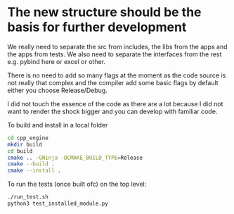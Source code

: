 # The new structure should be the basis for further development

We really need to separate the src from includes, the libs from the apps and the apps from tests.
We also need to separate the interfaces from the rest e.g. pybind here or excel or other.

There is no need to add so many flags at the moment as the code source is not really that complex and the compiler add some basic flags by default either you choose Release/Debug.

I did not touch the essence of the code as there are a lot because I did not want to render the shock bigger and you can develop with familiar code.

To build and install in a local folder

```bash
cd cpp_engine
mkdir build
cd build
cmake .. -GNinja -DCMAKE_BUILD_TYPE=Release
cmake --build .
cmake --install .
```

To run the tests (once built ofc) on the top level:

```bash
./run_test.sh
python3 test_installed_module.py
```
